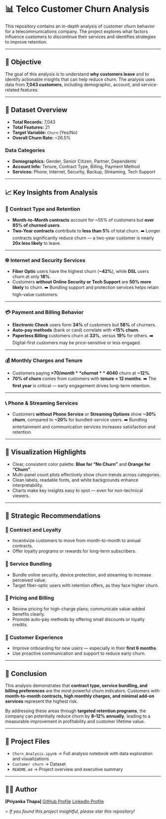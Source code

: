 # 📊 Telco Customer Churn Analysis

This repository contains an in-depth analysis of customer churn behavior for a telecommunications company. The project explores what factors influence customers to discontinue their services and identifies strategies to improve retention.

---

## 🧠 Objective

The goal of this analysis is to understand **why customers leave** and to identify actionable insights that can help reduce churn.
The analysis uses data from **7,043 customers**, including demographic, account, and service-related features.

---

## 📁 Dataset Overview

* **Total Records:** 7,043
* **Total Features:** 21
* **Target Variable:** `Churn` (Yes/No)
* **Overall Churn Rate:** ~26.5%

### **Data Categories**

* **Demographics:** Gender, Senior Citizen, Partner, Dependents
* **Account Info:** Tenure, Contract Type, Billing, Payment Method
* **Services:** Phone, Internet, Security, Backup, Streaming, Tech Support

---

## 📈 Key Insights from Analysis

### 🧾 Contract Type and Retention

* **Month-to-Month contracts** account for ~55% of customers but **over 85% of churned users**.
* **Two-Year contracts** contribute to **less than 5%** of total churn.
  ➡️ Longer contracts significantly reduce churn — a two-year customer is nearly **20x less likely** to leave.

---

### 🌐 Internet and Security Services

* **Fiber Optic** users have the highest churn (**~42%**), while **DSL** users churn at only **18%**.
* Customers **without Online Security or Tech Support** are **50% more likely** to churn.
  ➡️ Bundling support and protection services helps retain high-value customers.

---

### 💳 Payment and Billing Behavior

* **Electronic Check** users form **34%** of customers but **58%** of churners.
* **Auto-pay methods** (bank or card) correlate with **<15% churn**.
* **Paperless Billing** customers churn at **33%**, versus **19%** for others.
  ➡️ Digital-first customers may be price-sensitive or less engaged.

---

### 💰 Monthly Charges and Tenure

* Customers paying **>$70/month** churn at **~40%**, while those under **$40** churn at **~12%**.
* **70% of churn** comes from customers with **tenure < 12 months**.
  ➡️ The **first year** is critical — early engagement drives long-term retention.

---

### 📞 Phone & Streaming Services

* Customers **without Phone Service** or **Streaming Options** show **~30% churn**, compared to **~20%** for bundled-service users.
  ➡️ Bundling entertainment and communication services increases satisfaction and retention.

---

## 🎨 Visualization Highlights

* Clear, consistent color palette: **Blue for “No Churn”** and **Orange for “Churn”**.
* Multi-panel count plots effectively show churn trends across categories.
* Clean labels, readable fonts, and white backgrounds enhance interpretability.
* Charts make key insights easy to spot — even for non-technical viewers.

---

## 🧩 Strategic Recommendations

### 🔹 Contract and Loyalty

* Incentivize customers to move from month-to-month to annual contracts.
* Offer loyalty programs or rewards for long-term subscribers.

### 🔹 Service Bundling

* Bundle online security, device protection, and streaming to increase perceived value.
* Target fiber-optic users with retention offers, as they face higher churn.

### 🔹 Pricing and Billing

* Review pricing for high-charge plans; communicate value-added benefits clearly.
* Promote auto-pay methods by offering small discounts or loyalty credits.

### 🔹 Customer Experience

* Improve onboarding for new users — especially in their **first 6 months**.
* Use proactive communication and support to reduce early churn.

---

## 🏁 Conclusion

This analysis demonstrates that **contract type, service bundling, and billing preferences** are the most powerful churn indicators.
Customers with **month-to-month contracts, high monthly charges, and minimal add-on services** represent the highest risk.

By addressing these areas through **targeted retention programs**, the company can potentially reduce churn by **8–12% annually**, leading to a measurable improvement in profitability and customer lifetime value.

---

## 📘 Project Files

* `Churn_Analysis.ipynb` → Full analysis notebook with data exploration and visualizations
* `Customer churn` → Dataset 
* `README.md` → Project overview and executive summary

---

## 🧑‍💻 Author

**[Priyanka Thapa]**
[GitHub Profile](https://github.com/Priyanka0722) 
[LinkedIn Profile](https://www.linkedin.com/.in/priyanka-thapa-799a862bb)  


⭐ *If you found this project insightful, please star this repository!*


